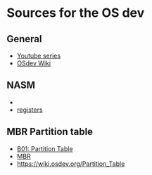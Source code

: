 # Sources for the OS dev

## General

- <a href="https://www.youtube.com/watch?v=1rnA6wpF0o4&list=PLHh55M_Kq4OApWScZyPl5HhgsTJS9MZ6M"> Youtube series </a>
- <a href="https://wiki.osdev.org/Expanded_Main_Page"> OSdev Wiki </a>

## NASM
- <a href="https://www.nasm.us/docs/3.01/"> </a>
- <a href="https://akash-nasm-tutorial.netlify.app/basic/register">registers </a>

## MBR Partition table

- <a href="https://www.youtube.com/watch?v=IGpUdIX-Z5A&t=361s"> B01: Partition Table </a>
- <a href="https://wiki.osdev.org/MBR_(x86)"> MBR </a>
- <a href="https://wiki.osdev.org/Partition_Table"> https://wiki.osdev.org/Partition_Table </a>

